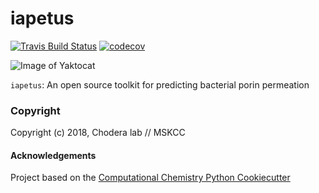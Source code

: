 iapetus
==============================
[//]: # (Badges)
[![Travis Build Status](https://travis-ci.org/choderalab/iapetus.png)](https://travis-ci.org/choderalab/iapetus)
[![codecov](https://codecov.io/gh/choderalab/iapetus/branch/master/graph/badge.svg)](https://codecov.io/gh/choderalab/iapetus/branch/master)

![Image of Yaktocat](https://raw.githubusercontent.com/choderalab/iapetus/master/iapetus-logo.png)

`iapetus`: An open source toolkit for predicting bacterial porin permeation

### Copyright

Copyright (c) 2018, Chodera lab // MSKCC


#### Acknowledgements

Project based on the
[Computational Chemistry Python Cookiecutter](https://github.com/choderalab/cookiecutter-python-comp-chem)
